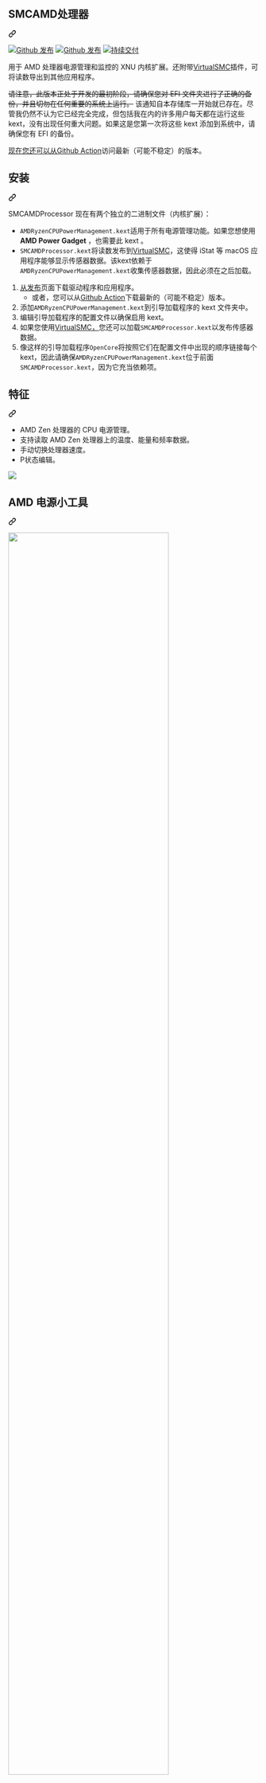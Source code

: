 <div class="Box-sc-g0xbh4-0 bJMeLZ js-snippet-clipboard-copy-unpositioned" data-hpc="true"><article class="markdown-body entry-content container-lg" itemprop="text"><div class="markdown-heading" dir="auto"><h1 tabindex="-1" class="heading-element" dir="auto"><font style="vertical-align: inherit;"><font style="vertical-align: inherit;">SMCAMD处理器</font></font></h1><a id="user-content-smcamdprocessor" class="anchor" aria-label="永久链接：SMCAMD处理器" href="#smcamdprocessor"><svg class="octicon octicon-link" viewBox="0 0 16 16" version="1.1" width="16" height="16" aria-hidden="true"><path d="m7.775 3.275 1.25-1.25a3.5 3.5 0 1 1 4.95 4.95l-2.5 2.5a3.5 3.5 0 0 1-4.95 0 .751.751 0 0 1 .018-1.042.751.751 0 0 1 1.042-.018 1.998 1.998 0 0 0 2.83 0l2.5-2.5a2.002 2.002 0 0 0-2.83-2.83l-1.25 1.25a.751.751 0 0 1-1.042-.018.751.751 0 0 1-.018-1.042Zm-4.69 9.64a1.998 1.998 0 0 0 2.83 0l1.25-1.25a.751.751 0 0 1 1.042.018.751.751 0 0 1 .018 1.042l-1.25 1.25a3.5 3.5 0 1 1-4.95-4.95l2.5-2.5a3.5 3.5 0 0 1 4.95 0 .751.751 0 0 1-.018 1.042.751.751 0 0 1-1.042.018 1.998 1.998 0 0 0-2.83 0l-2.5 2.5a1.998 1.998 0 0 0 0 2.83Z"></path></svg></a></div>
<p dir="auto"><a href="https://github.com/trulyspinach/SMCAMDProcessor/releases"><img src="https://camo.githubusercontent.com/94b42f83944f6c8b176535cb6f29ad92607097ff41068f22baeceba3f69b0a0f/68747470733a2f2f696d672e736869656c64732e696f2f6769746875622f646f776e6c6f6164732f7472756c797370696e6163682f534d43414d4450726f636573736f722f746f74616c2e7376673f636f6c6f723d70696e6b" alt="Github 发布" data-canonical-src="https://img.shields.io/github/downloads/trulyspinach/SMCAMDProcessor/total.svg?color=pink" style="max-width: 100%;"></a>
<a target="_blank" rel="noopener noreferrer nofollow" href="https://camo.githubusercontent.com/2508f781df11316c82ca4323ea19d6ec3a1fdafa31c713e903dd0abfff28206a/68747470733a2f2f696d672e736869656c64732e696f2f6769746875622f7265706f2d73697a652f7472756c797370696e6163682f534d43414d4450726f636573736f722e7376673f636f6c6f723d626c7565"><img src="https://camo.githubusercontent.com/2508f781df11316c82ca4323ea19d6ec3a1fdafa31c713e903dd0abfff28206a/68747470733a2f2f696d672e736869656c64732e696f2f6769746875622f7265706f2d73697a652f7472756c797370696e6163682f534d43414d4450726f636573736f722e7376673f636f6c6f723d626c7565" alt="Github 发布" data-canonical-src="https://img.shields.io/github/repo-size/trulyspinach/SMCAMDProcessor.svg?color=blue" style="max-width: 100%;"></a>
<a href="https://github.com/trulyspinach/SMCAMDProcessor/actions/workflows/main.yml"><img src="https://github.com/trulyspinach/SMCAMDProcessor/actions/workflows/main.yml/badge.svg" alt="持续交付" style="max-width: 100%;"></a></p>
<p dir="auto"><font style="vertical-align: inherit;"><font style="vertical-align: inherit;">用于 AMD 处理器电源管理和监控的 XNU 内核扩展。还附带</font></font><a href="https://github.com/acidanthera/VirtualSMC"><font style="vertical-align: inherit;"><font style="vertical-align: inherit;">VirtualSMC</font></font></a><font style="vertical-align: inherit;"><font style="vertical-align: inherit;">插件，可将读数导出到其他应用程序。</font></font></p>
<p dir="auto"><del><font style="vertical-align: inherit;"><font style="vertical-align: inherit;">请注意，此版本正处于开发的最初阶段，请确保您对 EFI 文件夹进行了正确的备份，并且切勿在任何重要的系统上运行。</font></font></del><font style="vertical-align: inherit;"><font style="vertical-align: inherit;">
该通知自本存储库一开始就已存在。尽管我仍然不认为它已经完全完成，但包括我在内的许多用户每天都在运行这些 kext，没有出现任何重大问题。如果这是您第一次将这些 kext 添加到系统中，请确保您有 EFI 的备份。</font></font></p>
<p dir="auto"><font style="vertical-align: inherit;"></font><a href="https://github.com/trulyspinach/SMCAMDProcessor/actions"><font style="vertical-align: inherit;"><font style="vertical-align: inherit;">现在您还可以从Github Action</font></font></a><font style="vertical-align: inherit;"><font style="vertical-align: inherit;">访问最新（可能不稳定）的版本</font><font style="vertical-align: inherit;">。</font></font></p>
<div class="markdown-heading" dir="auto"><h2 tabindex="-1" class="heading-element" dir="auto"><font style="vertical-align: inherit;"><font style="vertical-align: inherit;">安装</font></font></h2><a id="user-content-installation" class="anchor" aria-label="永久链接：安装" href="#installation"><svg class="octicon octicon-link" viewBox="0 0 16 16" version="1.1" width="16" height="16" aria-hidden="true"><path d="m7.775 3.275 1.25-1.25a3.5 3.5 0 1 1 4.95 4.95l-2.5 2.5a3.5 3.5 0 0 1-4.95 0 .751.751 0 0 1 .018-1.042.751.751 0 0 1 1.042-.018 1.998 1.998 0 0 0 2.83 0l2.5-2.5a2.002 2.002 0 0 0-2.83-2.83l-1.25 1.25a.751.751 0 0 1-1.042-.018.751.751 0 0 1-.018-1.042Zm-4.69 9.64a1.998 1.998 0 0 0 2.83 0l1.25-1.25a.751.751 0 0 1 1.042.018.751.751 0 0 1 .018 1.042l-1.25 1.25a3.5 3.5 0 1 1-4.95-4.95l2.5-2.5a3.5 3.5 0 0 1 4.95 0 .751.751 0 0 1-.018 1.042.751.751 0 0 1-1.042.018 1.998 1.998 0 0 0-2.83 0l-2.5 2.5a1.998 1.998 0 0 0 0 2.83Z"></path></svg></a></div>
<p dir="auto"><font style="vertical-align: inherit;"><font style="vertical-align: inherit;">SMCAMDProcessor 现在有两个独立的二进制文件（内核扩展）：</font></font></p>
<ul dir="auto">
<li><code>AMDRyzenCPUPowerManagement.kext</code><font style="vertical-align: inherit;"><font style="vertical-align: inherit;">适用于所有电源管理功能。如果您想使用</font></font><strong><font style="vertical-align: inherit;"><font style="vertical-align: inherit;">AMD Power Gadget</font></font></strong><font style="vertical-align: inherit;"><font style="vertical-align: inherit;"> ，也需要此 kext 。</font></font></li>
<li><code>SMCAMDProcessor.kext</code><font style="vertical-align: inherit;"><font style="vertical-align: inherit;">将读数发布到</font></font><a href="https://github.com/acidanthera/VirtualSMC"><font style="vertical-align: inherit;"><font style="vertical-align: inherit;">VirtualSMC</font></font></a><font style="vertical-align: inherit;"><font style="vertical-align: inherit;">，这使得 iStat 等 macOS 应用程序能够显示传感器数据。该kext依赖于</font></font><code>AMDRyzenCPUPowerManagement.kext</code><font style="vertical-align: inherit;"><font style="vertical-align: inherit;">收集传感器数据，因此必须在之后加载。</font></font></li>
</ul>
<ol dir="auto">
<li><font style="vertical-align: inherit;"></font><a href="https://github.com/trulyspinach/SMCAMDProcessor/releases"><font style="vertical-align: inherit;"><font style="vertical-align: inherit;">从发布</font></font></a><font style="vertical-align: inherit;"><font style="vertical-align: inherit;">页面下载驱动程序和应用程序</font><font style="vertical-align: inherit;">。
</font></font><ul dir="auto">
<li><font style="vertical-align: inherit;"><font style="vertical-align: inherit;">或者，您可以从</font></font><a href="https://github.com/trulyspinach/SMCAMDProcessor/actions"><font style="vertical-align: inherit;"><font style="vertical-align: inherit;">Github Action</font></font></a><font style="vertical-align: inherit;"><font style="vertical-align: inherit;">下载最新的（可能不稳定）版本。</font></font></li>
</ul>
</li>
<li><font style="vertical-align: inherit;"><font style="vertical-align: inherit;">添加</font></font><code>AMDRyzenCPUPowerManagement.kext</code><font style="vertical-align: inherit;"><font style="vertical-align: inherit;">到引导加载程序的 kext 文件夹中。</font></font></li>
<li><font style="vertical-align: inherit;"><font style="vertical-align: inherit;">编辑引导加载程序的配置文件以确保启用 kext。</font></font></li>
<li><font style="vertical-align: inherit;"><font style="vertical-align: inherit;">如果您使用</font></font><a href="https://github.com/acidanthera/VirtualSMC"><font style="vertical-align: inherit;"><font style="vertical-align: inherit;">VirtualSMC，</font></font></a><font style="vertical-align: inherit;"><font style="vertical-align: inherit;">您还可以加载</font></font><code>SMCAMDProcessor.kext</code><font style="vertical-align: inherit;"><font style="vertical-align: inherit;">以发布传感器数据。</font></font></li>
<li><font style="vertical-align: inherit;"><font style="vertical-align: inherit;">像这样的引导加载程序</font></font><code>OpenCore</code><font style="vertical-align: inherit;"><font style="vertical-align: inherit;">将按照它们在配置文件中出现的顺序链接每个 kext，因此请确保</font></font><code>AMDRyzenCPUPowerManagement.kext</code><font style="vertical-align: inherit;"><font style="vertical-align: inherit;">位于前面</font></font><code>SMCAMDProcessor.kext</code><font style="vertical-align: inherit;"><font style="vertical-align: inherit;">，因为它充当依赖项。</font></font></li>
</ol>
<div class="markdown-heading" dir="auto"><h2 tabindex="-1" class="heading-element" dir="auto"><font style="vertical-align: inherit;"><font style="vertical-align: inherit;">特征</font></font></h2><a id="user-content-features" class="anchor" aria-label="永久链接：特点" href="#features"><svg class="octicon octicon-link" viewBox="0 0 16 16" version="1.1" width="16" height="16" aria-hidden="true"><path d="m7.775 3.275 1.25-1.25a3.5 3.5 0 1 1 4.95 4.95l-2.5 2.5a3.5 3.5 0 0 1-4.95 0 .751.751 0 0 1 .018-1.042.751.751 0 0 1 1.042-.018 1.998 1.998 0 0 0 2.83 0l2.5-2.5a2.002 2.002 0 0 0-2.83-2.83l-1.25 1.25a.751.751 0 0 1-1.042-.018.751.751 0 0 1-.018-1.042Zm-4.69 9.64a1.998 1.998 0 0 0 2.83 0l1.25-1.25a.751.751 0 0 1 1.042.018.751.751 0 0 1 .018 1.042l-1.25 1.25a3.5 3.5 0 1 1-4.95-4.95l2.5-2.5a3.5 3.5 0 0 1 4.95 0 .751.751 0 0 1-.018 1.042.751.751 0 0 1-1.042.018 1.998 1.998 0 0 0-2.83 0l-2.5 2.5a1.998 1.998 0 0 0 0 2.83Z"></path></svg></a></div>
<ul dir="auto">
<li><font style="vertical-align: inherit;"><font style="vertical-align: inherit;">AMD Zen 处理器的 CPU 电源管理。</font></font></li>
<li><font style="vertical-align: inherit;"><font style="vertical-align: inherit;">支持读取 AMD Zen 处理器上的温度、能量和频率数据。</font></font></li>
<li><font style="vertical-align: inherit;"><font style="vertical-align: inherit;">手动切换处理器速度。</font></font></li>
<li><font style="vertical-align: inherit;"><font style="vertical-align: inherit;">P状态编辑。</font></font></li>
</ul>
<p dir="auto"><animated-image data-catalyst="" style="width: 100%;"><a target="_blank" rel="noopener noreferrer" href="https://github.com/trulyspinach/SMCAMDProcessor/blob/master/imgs/ani.gif" data-target="animated-image.originalLink"><img src="https://github.com/trulyspinach/SMCAMDProcessor/raw/master/imgs/ani.gif" style="max-width: 100%; display: inline-block;" data-target="animated-image.originalImage"></a>
    
<div class="markdown-heading" dir="auto"><h2 tabindex="-1" class="heading-element" dir="auto"><font style="vertical-align: inherit;"><font style="vertical-align: inherit;">AMD 电源小工具</font></font></h2><a id="user-content-amd-power-gadget" class="anchor" aria-label="永久链接：AMD 电源小工具" href="#amd-power-gadget"><svg class="octicon octicon-link" viewBox="0 0 16 16" version="1.1" width="16" height="16" aria-hidden="true"><path d="m7.775 3.275 1.25-1.25a3.5 3.5 0 1 1 4.95 4.95l-2.5 2.5a3.5 3.5 0 0 1-4.95 0 .751.751 0 0 1 .018-1.042.751.751 0 0 1 1.042-.018 1.998 1.998 0 0 0 2.83 0l2.5-2.5a2.002 2.002 0 0 0-2.83-2.83l-1.25 1.25a.751.751 0 0 1-1.042-.018.751.751 0 0 1-.018-1.042Zm-4.69 9.64a1.998 1.998 0 0 0 2.83 0l1.25-1.25a.751.751 0 0 1 1.042.018.751.751 0 0 1 .018 1.042l-1.25 1.25a3.5 3.5 0 1 1-4.95-4.95l2.5-2.5a3.5 3.5 0 0 1 4.95 0 .751.751 0 0 1-.018 1.042.751.751 0 0 1-1.042.018 1.998 1.998 0 0 0-2.83 0l-2.5 2.5a1.998 1.998 0 0 0 0 2.83Z"></path></svg></a></div>
<p dir="auto"><a target="_blank" rel="noopener noreferrer" href="/trulyspinach/SMCAMDProcessor/blob/master/imgs/all.png"><img src="/trulyspinach/SMCAMDProcessor/raw/master/imgs/all.png" width="80%" style="max-width: 100%;"></a></p>
<div class="markdown-heading" dir="auto"><h2 tabindex="-1" class="heading-element" dir="auto"><font style="vertical-align: inherit;"><font style="vertical-align: inherit;">编辑 P 状态</font></font></h2><a id="user-content-editing-pstate" class="anchor" aria-label="永久链接：编辑 PState" href="#editing-pstate"><svg class="octicon octicon-link" viewBox="0 0 16 16" version="1.1" width="16" height="16" aria-hidden="true"><path d="m7.775 3.275 1.25-1.25a3.5 3.5 0 1 1 4.95 4.95l-2.5 2.5a3.5 3.5 0 0 1-4.95 0 .751.751 0 0 1 .018-1.042.751.751 0 0 1 1.042-.018 1.998 1.998 0 0 0 2.83 0l2.5-2.5a2.002 2.002 0 0 0-2.83-2.83l-1.25 1.25a.751.751 0 0 1-1.042-.018.751.751 0 0 1-.018-1.042Zm-4.69 9.64a1.998 1.998 0 0 0 2.83 0l1.25-1.25a.751.751 0 0 1 1.042.018.751.751 0 0 1 .018 1.042l-1.25 1.25a3.5 3.5 0 1 1-4.95-4.95l2.5-2.5a3.5 3.5 0 0 1 4.95 0 .751.751 0 0 1-.018 1.042.751.751 0 0 1-1.042.018 1.998 1.998 0 0 0-2.83 0l-2.5 2.5a1.998 1.998 0 0 0 0 2.83Z"></path></svg></a></div>
<p dir="auto"><font style="vertical-align: inherit;"><font style="vertical-align: inherit;">自 0.3.1 版本以来，您现在可以使用 AMD Power Tool 编辑 CPU PState。
</font></font><a target="_blank" rel="noopener noreferrer" href="https://github.com/trulyspinach/SMCAMDProcessor/blob/master/imgs/pe.png"><img src="https://github.com/trulyspinach/SMCAMDProcessor/raw/master/imgs/pe.png" width="60%" style="max-width: 100%;"></a></p>
<p dir="auto"><font style="vertical-align: inherit;"><font style="vertical-align: inherit;">要访问 PState 编辑器：</font></font></p>
<ol dir="auto">
<li><font style="vertical-align: inherit;"><font style="vertical-align: inherit;">打开 AMD 电源工具</font></font></li>
<li><font style="vertical-align: inherit;"><font style="vertical-align: inherit;">转到“速度”选项卡</font></font></li>
<li><font style="vertical-align: inherit;"><font style="vertical-align: inherit;">点击“高级选项”</font></font></li>
</ol>
<div class="markdown-heading" dir="auto"><h2 tabindex="-1" class="heading-element" dir="auto"><font style="vertical-align: inherit;"><font style="vertical-align: inherit;">风扇控制</font></font></h2><a id="user-content-fan-control" class="anchor" aria-label="永久链接：风扇控制" href="#fan-control"><svg class="octicon octicon-link" viewBox="0 0 16 16" version="1.1" width="16" height="16" aria-hidden="true"><path d="m7.775 3.275 1.25-1.25a3.5 3.5 0 1 1 4.95 4.95l-2.5 2.5a3.5 3.5 0 0 1-4.95 0 .751.751 0 0 1 .018-1.042.751.751 0 0 1 1.042-.018 1.998 1.998 0 0 0 2.83 0l2.5-2.5a2.002 2.002 0 0 0-2.83-2.83l-1.25 1.25a.751.751 0 0 1-1.042-.018.751.751 0 0 1-.018-1.042Zm-4.69 9.64a1.998 1.998 0 0 0 2.83 0l1.25-1.25a.751.751 0 0 1 1.042.018.751.751 0 0 1 .018 1.042l-1.25 1.25a3.5 3.5 0 1 1-4.95-4.95l2.5-2.5a3.5 3.5 0 0 1 4.95 0 .751.751 0 0 1-.018 1.042.751.751 0 0 1-1.042.018 1.998 1.998 0 0 0-2.83 0l-2.5 2.5a1.998 1.998 0 0 0 0 2.83Z"></path></svg></a></div>
<p dir="auto"><font style="vertical-align: inherit;"><font style="vertical-align: inherit;">由于请求量很大，用于读取和覆盖风扇速度的实验性功能已退出！
</font></font><a target="_blank" rel="noopener noreferrer" href="https://github.com/trulyspinach/SMCAMDProcessor/blob/master/imgs/fans.png"><img src="https://github.com/trulyspinach/SMCAMDProcessor/raw/master/imgs/fans.png" width="60%" style="max-width: 100%;"></a></p>
<p dir="auto"><font style="vertical-align: inherit;"><font style="vertical-align: inherit;">您可以从菜单栏“打开 -&gt; SMC 风扇”或 Power Tool 中的按钮访问此菜单。目前仅支持有限数量的 SMC 控制器。</font></font></p>
<div class="markdown-heading" dir="auto"><h4 tabindex="-1" class="heading-element" dir="auto"><font style="vertical-align: inherit;"><font style="vertical-align: inherit;">安全注意事项</font></font></h4><a id="user-content-safety-notes" class="anchor" aria-label="永久链接：安全注意事项" href="#safety-notes"><svg class="octicon octicon-link" viewBox="0 0 16 16" version="1.1" width="16" height="16" aria-hidden="true"><path d="m7.775 3.275 1.25-1.25a3.5 3.5 0 1 1 4.95 4.95l-2.5 2.5a3.5 3.5 0 0 1-4.95 0 .751.751 0 0 1 .018-1.042.751.751 0 0 1 1.042-.018 1.998 1.998 0 0 0 2.83 0l2.5-2.5a2.002 2.002 0 0 0-2.83-2.83l-1.25 1.25a.751.751 0 0 1-1.042-.018.751.751 0 0 1-.018-1.042Zm-4.69 9.64a1.998 1.998 0 0 0 2.83 0l1.25-1.25a.751.751 0 0 1 1.042.018.751.751 0 0 1 .018 1.042l-1.25 1.25a3.5 3.5 0 1 1-4.95-4.95l2.5-2.5a3.5 3.5 0 0 1 4.95 0 .751.751 0 0 1-.018 1.042.751.751 0 0 1-1.042.018 1.998 1.998 0 0 0-2.83 0l-2.5 2.5a1.998 1.998 0 0 0 0 2.83Z"></path></svg></a></div>
<ul dir="auto">
<li><font style="vertical-align: inherit;"><font style="vertical-align: inherit;">不正确的 PState 设置可能会对您的计算机硬件造成永久性损坏。</font></font></li>
<li><font style="vertical-align: inherit;"><font style="vertical-align: inherit;">出于安全考虑，此功能仅限 root 用户使用。您可以使用 root 用户启动 AMD Power Gadget，也可以使用它</font></font><code>-amdpnopchk</code><font style="vertical-align: inherit;"><font style="vertical-align: inherit;">来禁用此检查。</font></font></li>
</ul>
<p dir="auto"><a target="_blank" rel="noopener noreferrer" href="https://github.com/trulyspinach/SMCAMDProcessor/blob/master/imgs/iStats.png"><img src="https://github.com/trulyspinach/SMCAMDProcessor/raw/master/imgs/iStats.png" width="40%" style="max-width: 100%;"></a></p>
<div class="markdown-heading" dir="auto"><h2 tabindex="-1" class="heading-element" dir="auto"><font style="vertical-align: inherit;"><font style="vertical-align: inherit;">贡献</font></font></h2><a id="user-content-contribution" class="anchor" aria-label="永久链接：贡献" href="#contribution"><svg class="octicon octicon-link" viewBox="0 0 16 16" version="1.1" width="16" height="16" aria-hidden="true"><path d="m7.775 3.275 1.25-1.25a3.5 3.5 0 1 1 4.95 4.95l-2.5 2.5a3.5 3.5 0 0 1-4.95 0 .751.751 0 0 1 .018-1.042.751.751 0 0 1 1.042-.018 1.998 1.998 0 0 0 2.83 0l2.5-2.5a2.002 2.002 0 0 0-2.83-2.83l-1.25 1.25a.751.751 0 0 1-1.042-.018.751.751 0 0 1-.018-1.042Zm-4.69 9.64a1.998 1.998 0 0 0 2.83 0l1.25-1.25a.751.751 0 0 1 1.042.018.751.751 0 0 1 .018 1.042l-1.25 1.25a3.5 3.5 0 1 1-4.95-4.95l2.5-2.5a3.5 3.5 0 0 1 4.95 0 .751.751 0 0 1-.018 1.042.751.751 0 0 1-1.042.018 1.998 1.998 0 0 0-2.83 0l-2.5 2.5a1.998 1.998 0 0 0 0 2.83Z"></path></svg></a></div>
<div class="markdown-heading" dir="auto"><h4 tabindex="-1" class="heading-element" dir="auto"><font style="vertical-align: inherit;"><font style="vertical-align: inherit;">如果您喜欢这个项目，请考虑通过以下方式支持它：</font></font></h4><a id="user-content-if-you-like-this-project-please-consider-supporting-it-via" class="anchor" aria-label="永久链接：如果您喜欢这个项目，请考虑通过以下方式支持它：" href="#if-you-like-this-project-please-consider-supporting-it-via"><svg class="octicon octicon-link" viewBox="0 0 16 16" version="1.1" width="16" height="16" aria-hidden="true"><path d="m7.775 3.275 1.25-1.25a3.5 3.5 0 1 1 4.95 4.95l-2.5 2.5a3.5 3.5 0 0 1-4.95 0 .751.751 0 0 1 .018-1.042.751.751 0 0 1 1.042-.018 1.998 1.998 0 0 0 2.83 0l2.5-2.5a2.002 2.002 0 0 0-2.83-2.83l-1.25 1.25a.751.751 0 0 1-1.042-.018.751.751 0 0 1-.018-1.042Zm-4.69 9.64a1.998 1.998 0 0 0 2.83 0l1.25-1.25a.751.751 0 0 1 1.042.018.751.751 0 0 1 .018 1.042l-1.25 1.25a3.5 3.5 0 1 1-4.95-4.95l2.5-2.5a3.5 3.5 0 0 1 4.95 0 .751.751 0 0 1-.018 1.042.751.751 0 0 1-1.042.018 1.998 1.998 0 0 0-2.83 0l-2.5 2.5a1.998 1.998 0 0 0 0 2.83Z"></path></svg></a></div>
<ul dir="auto">
<li>
<p dir="auto"><font style="vertical-align: inherit;"><font style="vertical-align: inherit;">给它一颗星！</font></font></p>
</li>
<li>
<p dir="auto"><a href="https://ko-fi.com/trulyspinach" rel="nofollow"><font style="vertical-align: inherit;"><font style="vertical-align: inherit;">给我买</font></font></a><font style="vertical-align: inherit;"><font style="vertical-align: inherit;">杯咖啡。</font></font></p>
</li>
<li>
<p dir="auto"><font style="vertical-align: inherit;"><font style="vertical-align: inherit;">如果您遇到任何问题或有建议，请打开问题（仅限英文）。</font></font></p>
</li>
<li>
<p dir="auto"><font style="vertical-align: inherit;"><font style="vertical-align: inherit;">或者，如果您是一名编码人员，请随时提交拉取请求。如果您有任何与代码相关的问题，请在 Discord 上私信我。</font></font></p>
</li>
</ul>
<div class="markdown-heading" dir="auto"><h2 tabindex="-1" class="heading-element" dir="auto"><font style="vertical-align: inherit;"><font style="vertical-align: inherit;">制作人员</font></font></h2><a id="user-content-credits" class="anchor" aria-label="永久链接：学分" href="#credits"><svg class="octicon octicon-link" viewBox="0 0 16 16" version="1.1" width="16" height="16" aria-hidden="true"><path d="m7.775 3.275 1.25-1.25a3.5 3.5 0 1 1 4.95 4.95l-2.5 2.5a3.5 3.5 0 0 1-4.95 0 .751.751 0 0 1 .018-1.042.751.751 0 0 1 1.042-.018 1.998 1.998 0 0 0 2.83 0l2.5-2.5a2.002 2.002 0 0 0-2.83-2.83l-1.25 1.25a.751.751 0 0 1-1.042-.018.751.751 0 0 1-.018-1.042Zm-4.69 9.64a1.998 1.998 0 0 0 2.83 0l1.25-1.25a.751.751 0 0 1 1.042.018.751.751 0 0 1 .018 1.042l-1.25 1.25a3.5 3.5 0 1 1-4.95-4.95l2.5-2.5a3.5 3.5 0 0 1 4.95 0 .751.751 0 0 1-.018 1.042.751.751 0 0 1-1.042.018 1.998 1.998 0 0 0-2.83 0l-2.5 2.5a1.998 1.998 0 0 0 0 2.83Z"></path></svg></a></div>
<ul dir="auto">
<li><a href="https://github.com/aluveitie"><font style="vertical-align: inherit;"><font style="vertical-align: inherit;">aluveitie</font></font></a><font style="vertical-align: inherit;"><font style="vertical-align: inherit;">进行各种增强和修复。</font></font></li>
<li><a href="https://github.com/mauricelos"><font style="vertical-align: inherit;"><font style="vertical-align: inherit;">mauricelos</font></font></a><font style="vertical-align: inherit;"><font style="vertical-align: inherit;">用于 IT86XXE SMC 芯片驱动程序。</font></font></li>
<li><a href="https://github.com/necross2"><font style="vertical-align: inherit;"><font style="vertical-align: inherit;">necross2</font></font></a><font style="vertical-align: inherit;"><font style="vertical-align: inherit;">添加对温度传感器偏移的支持。</font></font></li>
<li><a href="https://github.com/Shaneee"><font style="vertical-align: inherit;"><font style="vertical-align: inherit;">Shaneee 的</font></font></a><font style="vertical-align: inherit;"><font style="vertical-align: inherit;">美丽图标。</font></font></li>
<li><a href="https://github.com/mbarbierato"><font style="vertical-align: inherit;"><font style="vertical-align: inherit;">mbarbierato</font></font></a><font style="vertical-align: inherit;"><font style="vertical-align: inherit;">、</font></font><a href="https://github.com/Lorys89"><font style="vertical-align: inherit;"><font style="vertical-align: inherit;">Lorys89</font></font></a><font style="vertical-align: inherit;"><font style="vertical-align: inherit;">用于NCT6799D SMC芯片驱动。</font></font></li>
<li><font style="vertical-align: inherit;"><font style="vertical-align: inherit;">所有修复和改进的贡献者。</font></font></li>
</ul>
<div class="markdown-heading" dir="auto"><h2 tabindex="-1" class="heading-element" dir="auto"><font style="vertical-align: inherit;"><font style="vertical-align: inherit;">笔记</font></font></h2><a id="user-content-notes" class="anchor" aria-label="永久链接：注释" href="#notes"><svg class="octicon octicon-link" viewBox="0 0 16 16" version="1.1" width="16" height="16" aria-hidden="true"><path d="m7.775 3.275 1.25-1.25a3.5 3.5 0 1 1 4.95 4.95l-2.5 2.5a3.5 3.5 0 0 1-4.95 0 .751.751 0 0 1 .018-1.042.751.751 0 0 1 1.042-.018 1.998 1.998 0 0 0 2.83 0l2.5-2.5a2.002 2.002 0 0 0-2.83-2.83l-1.25 1.25a.751.751 0 0 1-1.042-.018.751.751 0 0 1-.018-1.042Zm-4.69 9.64a1.998 1.998 0 0 0 2.83 0l1.25-1.25a.751.751 0 0 1 1.042.018.751.751 0 0 1 .018 1.042l-1.25 1.25a3.5 3.5 0 1 1-4.95-4.95l2.5-2.5a3.5 3.5 0 0 1 4.95 0 .751.751 0 0 1-.018 1.042.751.751 0 0 1-1.042.018 1.998 1.998 0 0 0-2.83 0l-2.5 2.5a1.998 1.998 0 0 0 0 2.83Z"></path></svg></a></div>
<ul dir="auto">
<li>
<p dir="auto"><font style="vertical-align: inherit;"><font style="vertical-align: inherit;">我对 macOS 内核开发还相当陌生，这个软件项目最初是一个业余爱好项目，现在</font></font><strong><font style="vertical-align: inherit;"><font style="vertical-align: inherit;">仍然是</font></font></strong><font style="vertical-align: inherit;"><font style="vertical-align: inherit;">，在我新构建的 AMD hackintosh 计算机上阅读一些内容。</font></font></p>
</li>
<li>
<p dir="auto"><font style="vertical-align: inherit;"><font style="vertical-align: inherit;">话虽如此，请忍受一些意大利面条和不惯用的代码。欢迎任何批评:)</font></font></p>
</li>
</ul>
<p dir="auto"><a href="https://github.com/anuraghazra/github-readme-stats"><img src="https://camo.githubusercontent.com/d0a774aae59429759eccd647cdd5cc372bbaf5ee1bb87da7e51ef422b9ddf2e4/68747470733a2f2f6769746875622d726561646d652d73746174732e76657263656c2e6170702f6170693f757365726e616d653d7472756c797370696e616368267468656d653d7261646963616c" alt="统计数据" data-canonical-src="https://github-readme-stats.vercel.app/api?username=trulyspinach&amp;theme=radical" style="max-width: 100%;"></a></p>
</article></div>

